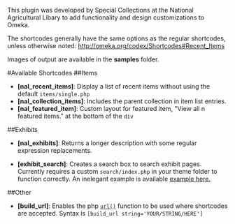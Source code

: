 This plugin was developed by Special Collections at the National Agricultural Libary to add functionality and design customizations to Omeka. 

The shortcodes generally have the same options as the regular shortcodes, unless otherwise noted: http://omeka.org/codex/Shortcodes#Recent_Items 

Images of output are available in the **samples** folder.

#Available Shortcodes
##Items
- **[nal_recent_items]**: Display a list of recent items without using the default `items/single.php`
- **[nal_collection_items]**: Includes the parent collection in item list entries.
- **[nal_featured_item]**: Custom layout for featured item, "View all n featured items." at the bottom of the `div`

##Exhibits
- **[nal_exhibits]**: Returns a longer description with some regular expression replacements.

- **[exhibit_search]**: Creates a search box to search exhibit pages. Currently requires a custom `search/index.php` in your theme folder to function correctly. An inelegant example is available <a href="https://github.com/sheepeeh/theme-NALSpecColl/blob/5b5b6566ff225ef158165522585616bcbfd2815e/search/index.php">example here.</a> 

##Other
- **[build_url]**: Enables the php <a href="http://omeka.readthedocs.org/en/latest/Reference/libraries/globals/url.html?highlight=url#url">`url()`</a> function to be used where shortcodes are accepted. Syntax is `[build_url string='YOUR/STRING/HERE']`
